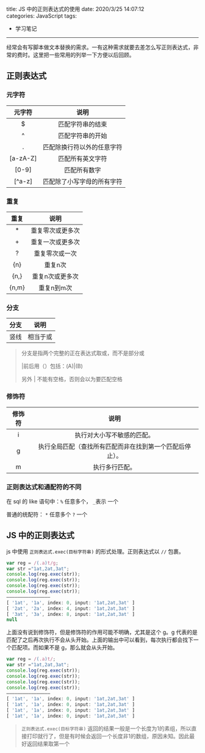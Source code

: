 title: JS 中的正则表达式的使用
date: 2020/3/25 14:07:12  
categories: JavaScript
tags: 

 - 学习笔记

---

经常会有写脚本做文本替换的需求。一有这种需求就要去差怎么写正则表达式，非常的费时。这里把一些常用的列举一下方便以后回顾。

<!--more-->

## 正则表达式

### 元字符

|  元字符  |            说明            |
| :------: | :------------------------: |
|    $     |      匹配字符串的结束      |
|    ^     |      匹配字符串的开始      |
|    .     | 匹配除换行符以外的任意字符 |
| [a-zA-Z] |      匹配所有英文字符      |
|  [0-9]   |        匹配所有数字        |
|  [^a-z]  | 匹配除了小写字母的所有字符 |

### 重复

| 重复  |       说明       |
| :---: | :--------------: |
|   *   | 重复零次或更多次 |
|   +   | 重复一次或更多次 |
|   ?   |  重复零次或一次  |
|  {n}  |     重复n次      |
| {n,}  | 重复n次或更多次  |
| {n,m} |    重复n到m次    |

### 分支

| 分支 |   说明   |
| :--: | :------: |
| 竖线 | 相当于或 |

> 分支是指两个完整的正在表达式取或，而不是部分或
>
> |前后用（）包括：(A)|(B)
>
> 另外 | 不能有空格，否则会以为要匹配空格

### 修饰符

| 修饰符 |                           说明                           |
| :----: | :------------------------------------------------------: |
|   i    |                执行对大小写不敏感的匹配。                |
|   g    | 执行全局匹配（查找所有匹配而非在找到第一个匹配后停止）。 |
|   m    |                      执行多行匹配。                      |

### 正则表达式和通配符的不同

在 sql 的 like 语句中：`%` 任意多个， `_`表示 一个

普通的统配符： `*` 任意多个 `?` 一个

## JS 中的正则表达式

js 中使用 `正则表达式.exec(目标字符串)` 的形式处理。正则表达式以 `//` 包裹。

```js
var reg = /(.a)t/g;
var str ="1at,2at,3at";
console.log(reg.exec(str));
console.log(reg.exec(str));
console.log(reg.exec(str));
console.log(reg.exec(str));
————————————————
[ '1at', '1a', index: 0, input: '1at,2at,3at' ]
[ '2at', '2a', index: 4, input: '1at,2at,3at' ]
[ '3at', '3a', index: 8, input: '1at,2at,3at' ]
null
```

上面没有说到修饰符，但是修饰符的作用可能不明确，尤其是这个 g。g 代表的是匹配了之后再次执行不会从头开始。上面的输出中可以看到，每次执行都会找下一个匹配项。而如果不是 g，那么就会从头开始。

```js
var reg = /(.a)t/;
var str ="1at,2at,3at";
console.log(reg.exec(str));
console.log(reg.exec(str));
console.log(reg.exec(str));
console.log(reg.exec(str));
————————————————
[ '1at', '1a', index: 0, input: '1at,2at,3at' ]
[ '1at', '1a', index: 0, input: '1at,2at,3at' ]
[ '1at', '1a', index: 0, input: '1at,2at,3at' ]
[ '1at', '1a', index: 0, input: '1at,2at,3at' ]
```

> `正则表达式.exec(目标字符串)` 返回的结果一般是一个长度为1的素组，所以直接打印就行了，但是有时候会返回一个长度非1的数组，原因未知。因此最好返回结果取第一个